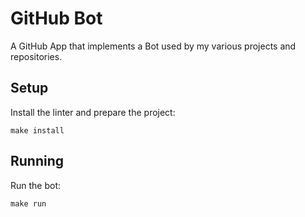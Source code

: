 # GitHub Bot

A GitHub App that implements a Bot used by my various projects and repositories.

## Setup

Install the linter and prepare the project:
```
make install
```

## Running

Run the bot:
```
make run
```
